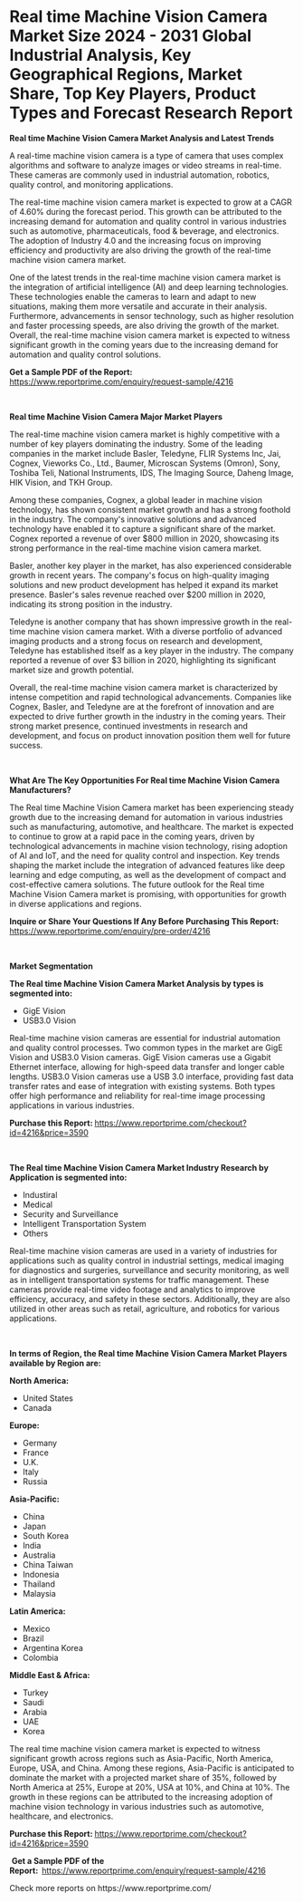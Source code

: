 <p><h1>Real time Machine Vision Camera Market Size 2024 - 2031 Global Industrial Analysis, Key Geographical Regions, Market Share, Top Key Players, Product Types and Forecast Research Report</h1></p><p><strong>Real time Machine Vision Camera Market Analysis and Latest Trends</strong></p>
<p><p>A real-time machine vision camera is a type of camera that uses complex algorithms and software to analyze images or video streams in real-time. These cameras are commonly used in industrial automation, robotics, quality control, and monitoring applications.</p><p>The real-time machine vision camera market is expected to grow at a CAGR of 4.60% during the forecast period. This growth can be attributed to the increasing demand for automation and quality control in various industries such as automotive, pharmaceuticals, food & beverage, and electronics. The adoption of Industry 4.0 and the increasing focus on improving efficiency and productivity are also driving the growth of the real-time machine vision camera market.</p><p>One of the latest trends in the real-time machine vision camera market is the integration of artificial intelligence (AI) and deep learning technologies. These technologies enable the cameras to learn and adapt to new situations, making them more versatile and accurate in their analysis. Furthermore, advancements in sensor technology, such as higher resolution and faster processing speeds, are also driving the growth of the market. Overall, the real-time machine vision camera market is expected to witness significant growth in the coming years due to the increasing demand for automation and quality control solutions.</p></p>
<p><strong>Get a Sample PDF of the Report:&nbsp;</strong> <a href="https://www.reportprime.com/enquiry/request-sample/4216">https://www.reportprime.com/enquiry/request-sample/4216</a></p>
<p>&nbsp;</p>
<p><strong>Real time Machine Vision Camera Major Market Players</strong></p>
<p><p>The real-time machine vision camera market is highly competitive with a number of key players dominating the industry. Some of the leading companies in the market include Basler, Teledyne, FLIR Systems Inc, Jai, Cognex, Vieworks Co., Ltd., Baumer, Microscan Systems (Omron), Sony, Toshiba Teli, National Instruments, IDS, The Imaging Source, Daheng Image, HIK Vision, and TKH Group.</p><p>Among these companies, Cognex, a global leader in machine vision technology, has shown consistent market growth and has a strong foothold in the industry. The company's innovative solutions and advanced technology have enabled it to capture a significant share of the market. Cognex reported a revenue of over $800 million in 2020, showcasing its strong performance in the real-time machine vision camera market.</p><p>Basler, another key player in the market, has also experienced considerable growth in recent years. The company's focus on high-quality imaging solutions and new product development has helped it expand its market presence. Basler's sales revenue reached over $200 million in 2020, indicating its strong position in the industry.</p><p>Teledyne is another company that has shown impressive growth in the real-time machine vision camera market. With a diverse portfolio of advanced imaging products and a strong focus on research and development, Teledyne has established itself as a key player in the industry. The company reported a revenue of over $3 billion in 2020, highlighting its significant market size and growth potential.</p><p>Overall, the real-time machine vision camera market is characterized by intense competition and rapid technological advancements. Companies like Cognex, Basler, and Teledyne are at the forefront of innovation and are expected to drive further growth in the industry in the coming years. Their strong market presence, continued investments in research and development, and focus on product innovation position them well for future success.</p></p>
<p>&nbsp;</p>
<p><strong>What Are The Key Opportunities For Real time Machine Vision Camera Manufacturers?</strong></p>
<p><p>The Real time Machine Vision Camera market has been experiencing steady growth due to the increasing demand for automation in various industries such as manufacturing, automotive, and healthcare. The market is expected to continue to grow at a rapid pace in the coming years, driven by technological advancements in machine vision technology, rising adoption of AI and IoT, and the need for quality control and inspection. Key trends shaping the market include the integration of advanced features like deep learning and edge computing, as well as the development of compact and cost-effective camera solutions. The future outlook for the Real time Machine Vision Camera market is promising, with opportunities for growth in diverse applications and regions.</p></p>
<p><strong>Inquire or Share Your Questions If Any Before Purchasing This Report:</strong> <a href="https://www.reportprime.com/enquiry/pre-order/4216">https://www.reportprime.com/enquiry/pre-order/4216</a></p>
<p>&nbsp;</p>
<p><strong>Market Segmentation</strong></p>
<p><strong>The Real time Machine Vision Camera Market Analysis by types is segmented into:</strong></p>
<p><ul><li>GigE Vision</li><li>USB3.0 Vision</li></ul></p>
<p><p>Real-time machine vision cameras are essential for industrial automation and quality control processes. Two common types in the market are GigE Vision and USB3.0 Vision cameras. GigE Vision cameras use a Gigabit Ethernet interface, allowing for high-speed data transfer and longer cable lengths. USB3.0 Vision cameras use a USB 3.0 interface, providing fast data transfer rates and ease of integration with existing systems. Both types offer high performance and reliability for real-time image processing applications in various industries.</p></p>
<p><strong>Purchase this Report:&nbsp;</strong><a href="https://www.reportprime.com/checkout?id=4216&price=3590">https://www.reportprime.com/checkout?id=4216&price=3590</a></p>
<p>&nbsp;</p>
<p><strong>The Real time Machine Vision Camera Market Industry Research by Application is segmented into:</strong></p>
<p><ul><li>Industiral</li><li>Medical</li><li>Security and Surveillance</li><li>Intelligent Transportation System</li><li>Others</li></ul></p>
<p><p>Real-time machine vision cameras are used in a variety of industries for applications such as quality control in industrial settings, medical imaging for diagnostics and surgeries, surveillance and security monitoring, as well as in intelligent transportation systems for traffic management. These cameras provide real-time video footage and analytics to improve efficiency, accuracy, and safety in these sectors. Additionally, they are also utilized in other areas such as retail, agriculture, and robotics for various applications.</p></p>
<p>&nbsp;</p>
<p><strong>In terms of Region, the Real time Machine Vision Camera Market Players available by Region are:</strong></p>
<p>
    <p> <strong> North America: </strong>
        <ul>
            <li>United States</li>
            <li>Canada</li>
        </ul>
        </p> 
    <p> <strong> Europe: </strong>
        <ul>
            <li>Germany</li>
            <li>France</li>
            <li>U.K.</li>
            <li>Italy</li>
            <li>Russia</li>
        </ul>
        </p> 
    <p> <strong> Asia-Pacific: </strong>
        <ul>
            <li>China</li>
            <li>Japan</li>
            <li>South Korea</li>
            <li>India</li>
            <li>Australia</li>
            <li>China Taiwan</li>
            <li>Indonesia</li>
            <li>Thailand</li>
            <li>Malaysia</li>
        </ul>
        </p> 
    <p> <strong> Latin America: </strong>
        <ul>
            <li>Mexico</li>
            <li>Brazil</li>
            <li>Argentina Korea</li>
            <li>Colombia</li>
        </ul>
        </p> 
    <p> <strong> Middle East & Africa: </strong>
        <ul>
            <li>Turkey</li>
            <li>Saudi</li>
            <li>Arabia</li>
            <li>UAE</li>
            <li>Korea</li>
        </ul>
    </p>
    </p>
<p><p>The real time machine vision camera market is expected to witness significant growth across regions such as Asia-Pacific, North America, Europe, USA, and China. Among these regions, Asia-Pacific is anticipated to dominate the market with a projected market share of 35%, followed by North America at 25%, Europe at 20%, USA at 10%, and China at 10%. The growth in these regions can be attributed to the increasing adoption of machine vision technology in various industries such as automotive, healthcare, and electronics.</p></p>
<p><strong>Purchase this Report: </strong><a href="https://www.reportprime.com/checkout?id=4216&price=3590">https://www.reportprime.com/checkout?id=4216&price=3590</a></p>
<p>&nbsp;<strong>Get a Sample PDF of the Report:&nbsp;&nbsp;</strong><a href="https://www.reportprime.com/enquiry/request-sample/4216">https://www.reportprime.com/enquiry/request-sample/4216</a></p>
<p><strong></strong></p>
<p>Check more reports on https://www.reportprime.com/</p>